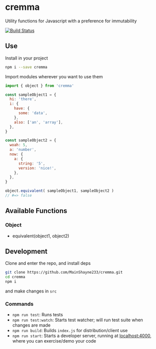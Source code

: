 # cremma

Utility functions for Javascript with a preference for immutability

[![Build Status](https://travis-ci.org/MainShayne233/cremma.svg?branch=master)](https://travis-ci.org/MainShayne233/cremma)

## Use
Install in your project
```bash
npm i --save cremma
```

Import modules wherever you want to use them
```javascript
import { object } from 'cremma'

const sampleObject1 = {
  hi: 'there',
  i: {
    have: {
      some: 'data',
    },
    also: ['an', 'array'],
  },
}

const sampleObject2 = {
  woah: 5,
  a: 'number',
  now: {
    a: {
      string: '5',
      version: 'nice!',
    },
  },
}

object.equivalent( sampleObject1, sampleObject2 )
// #=> false
```

## Available Functions
### Object
- equivalent(object1, object2)

## Development
Clone and enter the repo, and install deps
```bash
git clone https://github.com/MainShayne233/cremma.git
cd cremma
npm i
```
and make changes in `src`

### Commands
- `npm run test`: Runs tests
- `npm run test:watch`: Starts test watcher; will run test suite when changes are made
- `npm run build`: Builds `index.js` for distribution/client use
- `npm run start`: Starts a developer server, running at [localhost:4000](http://localhost:4000), where you can exercise/demo your code
